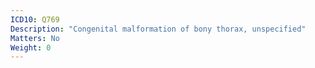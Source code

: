 ```yaml
---
ICD10: Q769
Description: "Congenital malformation of bony thorax, unspecified"
Matters: No
Weight: 0
---
```



